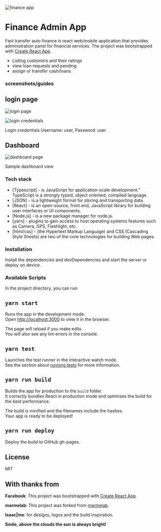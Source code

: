 ![finance app](https://github.com/javamaasai/finance-admin-app/blob/master/fasttransfer-autofinance-logo-01.png?raw=true)

# Finance Admin App

Fast transfer auto finance is react web/mobile application that provides administration panel for financial services. The project was bootstrapped with [Create React App](https://github.com/facebookincubator/create-react-app).

  - Listing customers and their ratings
  - view loan requests and pending
  - assign or transfer cash/loans

### screenshots/guides
## login page

![login page](https://github.com/javamaasai/finance-admin-app/blob/master/fasttransfer-login.png?raw=true)

![login credentials](https://github.com/javamaasai/finance-admin-app/blob/master/fasttransfer-login-user.png?raw=true)

Login credentials Username: user, Password: user 

## Dashboard
![dashboard page](https://github.com/javamaasai/finance-admin-app/blob/master/fasttransfer-dashboard.png?raw=true)

Sample dashboard view

### Tech stack

* [Typescript] - is JavaScript for application-scale development.” TypeScript is a strongly typed, object oriented, compiled language.
* [JSON] - is a lightweight format for storing and transporting data.
* [React] - is an open-source, front end, JavaScript library for building user interfaces or UI components.
* [Node.js] - is a new package manager for node.js.
* [yarn] - plugins to gain access to host operating systems features such as Camera, GPS, Flashlight, etc.
* [html/css] - (the Hypertext Markup Language) and CSS (Cascading Style Sheets) are two of the core technologies for building Web pages.

### Installation

Install the dependencies and devDependencies and start the server or deploy on device.

### Available Scripts

In the project directory, you can run:

## `yarn start`

Runs the app in the development mode.<br>
Open [http://localhost:3000](http://localhost:3000) to view it in the browser.

The page will reload if you make edits.<br>
You will also see any lint errors in the console.

## `yarn test`

Launches the test runner in the interactive watch mode.<br>
See the section about [running tests](#running-tests) for more information.

## `yarn run build`

Builds the app for production to the `build` folder.<br>
It correctly bundles React in production mode and optimizes the build for the best performance.

The build is minified and the filenames include the hashes.<br>
Your app is ready to be deployed!

## `yarn run deploy`

Deploy the build to GitHub gh-pages.


License
----

MIT

With thanks from
----
**Facebook**: This project was bootstrapped with [Create React App](https://github.com/facebookincubator/create-react-app).

**marmelab**: This project was forked from [marmelab](https://marmelab.com/react-admin/Tutorial.html).

**Isaac|me**: for designs, logos and the build inspiration.


**Smile, above the clouds the sun is always bright!**
